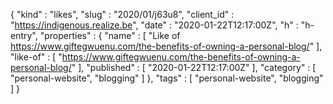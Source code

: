 {
  "kind" : "likes",
  "slug" : "2020/01/j63u8",
  "client_id" : "https://indigenous.realize.be",
  "date" : "2020-01-22T12:17:00Z",
  "h" : "h-entry",
  "properties" : {
    "name" : [ "Like of https://www.giftegwuenu.com/the-benefits-of-owning-a-personal-blog/" ],
    "like-of" : [ "https://www.giftegwuenu.com/the-benefits-of-owning-a-personal-blog/" ],
    "published" : [ "2020-01-22T12:17:00Z" ],
    "category" : [ "personal-website", "blogging" ]
  },
  "tags" : [ "personal-website", "blogging" ]
}

